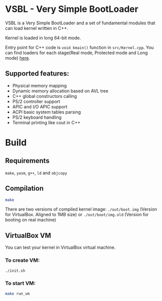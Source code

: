 # VSBL - Very Simple BootLoader

VSBL is a Very Simple BootLoader and a set of fundamental modules that can load kernel written in C++.

Kernel is loaded in long 64-bit mode.

Entry point for C++ code is  `void kmain()` function in `src/Kernel.cpp`. You can find loaders for each stage(Real mode,
Protected mode and Long mode) [here](https://github.com/MasterLogick/VSBL/tree/master/src/bootloader).

## Supported features:

+ Physical memory mapping
+ Dynamic memory allocation based on AVL tree
+ C++ global constructors calling
+ PS/2 controller support
+ APIC and I/O APIC support
+ ACPI basic system tables parsing
+ PS/2 keyboard handling
+ Terminal printing like cout in C++

# Build

## Requirements

`make`, `yasm`, `g++`, `ld` and `objcopy`

## Compilation

```bash
make
```

There are two versions of compiled kernel image: `./out/boot.img` (Version for VirtualBox. Aligned to 1MB size)
or `./out/boot/img.old` (Version for booting on real machine)

## VirtualBox VM

You can test your kernel in VirtualBox virtual machine.

### To create VM:

```bash
./init.sh
```

### To start VM:

```bash
make run_vm
```